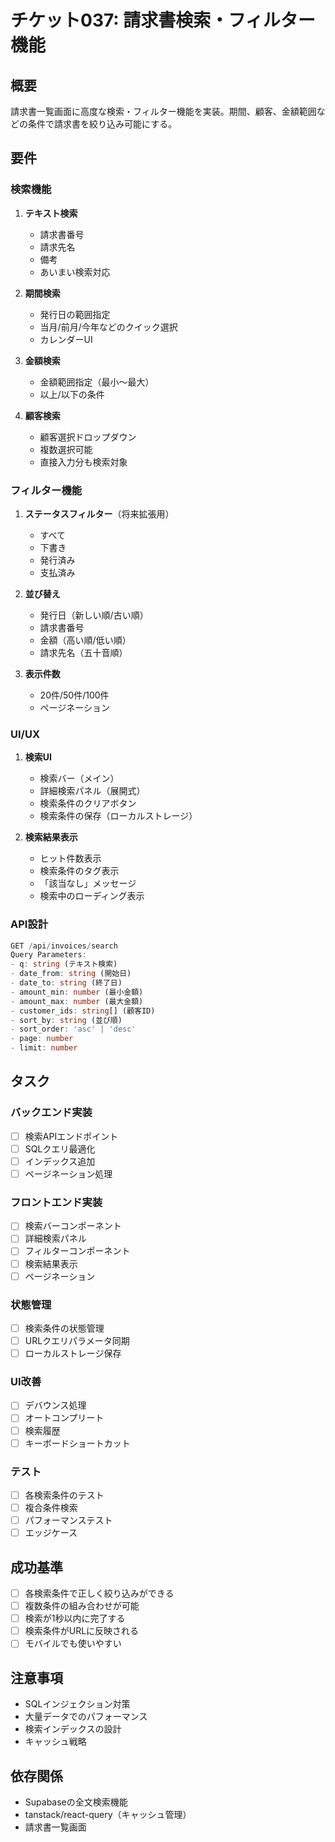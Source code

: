 # チケット037: 請求書検索・フィルター機能

## 概要
請求書一覧画面に高度な検索・フィルター機能を実装。期間、顧客、金額範囲などの条件で請求書を絞り込み可能にする。

## 要件

### 検索機能
1. **テキスト検索**
   - 請求書番号
   - 請求先名
   - 備考
   - あいまい検索対応

2. **期間検索**
   - 発行日の範囲指定
   - 当月/前月/今年などのクイック選択
   - カレンダーUI

3. **金額検索**
   - 金額範囲指定（最小〜最大）
   - 以上/以下の条件

4. **顧客検索**
   - 顧客選択ドロップダウン
   - 複数選択可能
   - 直接入力分も検索対象

### フィルター機能
1. **ステータスフィルター**（将来拡張用）
   - すべて
   - 下書き
   - 発行済み
   - 支払済み

2. **並び替え**
   - 発行日（新しい順/古い順）
   - 請求書番号
   - 金額（高い順/低い順）
   - 請求先名（五十音順）

3. **表示件数**
   - 20件/50件/100件
   - ページネーション

### UI/UX
1. **検索UI**
   - 検索バー（メイン）
   - 詳細検索パネル（展開式）
   - 検索条件のクリアボタン
   - 検索条件の保存（ローカルストレージ）

2. **検索結果表示**
   - ヒット件数表示
   - 検索条件のタグ表示
   - 「該当なし」メッセージ
   - 検索中のローディング表示

### API設計
```typescript
GET /api/invoices/search
Query Parameters:
- q: string (テキスト検索)
- date_from: string (開始日)
- date_to: string (終了日)
- amount_min: number (最小金額)
- amount_max: number (最大金額)
- customer_ids: string[] (顧客ID)
- sort_by: string (並び順)
- sort_order: 'asc' | 'desc'
- page: number
- limit: number
```

## タスク

### バックエンド実装
- [ ] 検索APIエンドポイント
- [ ] SQLクエリ最適化
- [ ] インデックス追加
- [ ] ページネーション処理

### フロントエンド実装
- [ ] 検索バーコンポーネント
- [ ] 詳細検索パネル
- [ ] フィルターコンポーネント
- [ ] 検索結果表示
- [ ] ページネーション

### 状態管理
- [ ] 検索条件の状態管理
- [ ] URLクエリパラメータ同期
- [ ] ローカルストレージ保存

### UI改善
- [ ] デバウンス処理
- [ ] オートコンプリート
- [ ] 検索履歴
- [ ] キーボードショートカット

### テスト
- [ ] 各検索条件のテスト
- [ ] 複合条件検索
- [ ] パフォーマンステスト
- [ ] エッジケース

## 成功基準
- [ ] 各検索条件で正しく絞り込みができる
- [ ] 複数条件の組み合わせが可能
- [ ] 検索が1秒以内に完了する
- [ ] 検索条件がURLに反映される
- [ ] モバイルでも使いやすい

## 注意事項
- SQLインジェクション対策
- 大量データでのパフォーマンス
- 検索インデックスの設計
- キャッシュ戦略

## 依存関係
- Supabaseの全文検索機能
- tanstack/react-query（キャッシュ管理）
- 請求書一覧画面
